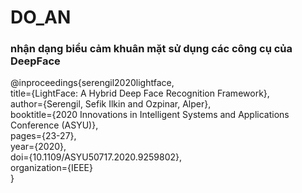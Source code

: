 # DO_AN
### nhận dạng biểu cảm khuân mặt sử dụng các công cụ của DeepFace
 @inproceedings{serengil2020lightface,  
  title={LightFace: A Hybrid Deep Face Recognition Framework},  
  author={Serengil, Sefik Ilkin and Ozpinar, Alper},  
  booktitle={2020 Innovations in Intelligent Systems and Applications Conference (ASYU)},  
  pages={23-27},  
  year={2020},  
  doi={10.1109/ASYU50717.2020.9259802},  
  organization={IEEE}  
 }

